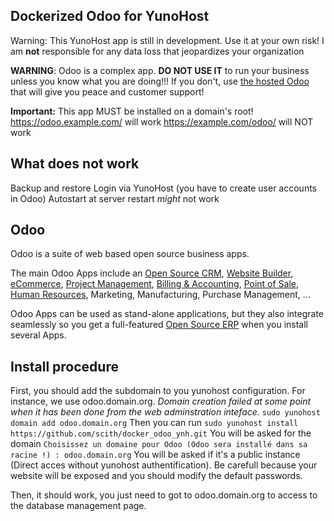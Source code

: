Dockerized Odoo for YunoHost
----------------------------
Warning: This YunoHost app is still in development. Use it at your own risk! I am **not** responsible for any data loss that jeopardizes your organization


**WARNING**: Odoo is a complex app. **DO NOT USE IT** to run your business unless you know what you are doing!!! If you don't, use <a href="https://www.odoo.com/fr_FR/pricing-online#num_users=1&custom_apps=0">the hosted Odoo</a> that will give you peace and customer support!


**Important:** This app MUST be installed on a domain's root!
https://odoo.example.com/ will work
https://example.com/odoo/ will NOT work

What does not work
------------------
Backup and restore
Login via YunoHost (you have to create user accounts in Odoo)
Autostart at server restart *might* not work

Odoo
----

Odoo is a suite of web based open source business apps.

The main Odoo Apps include an <a href="https://www.odoo.com/page/crm">Open Source CRM</a>, <a href="https://www.odoo.com/page/website-builder">Website Builder</a>, <a href="https://www.odoo.com/page/e-commerce">eCommerce</a>, <a href="https://www.odoo.com/page/project-management">Project Management</a>, <a href="https://www.odoo.com/page/accounting">Billing &amp; Accounting</a>, <a href="https://www.odoo.com/page/point-of-sale">Point of Sale</a>, <a href="https://www.odoo.com/page/employees">Human Resources</a>, Marketing, Manufacturing, Purchase Management, ...  

Odoo Apps can be used as stand-alone applications, but they also integrate seamlessly so you get
a full-featured <a href="https://www.odoo.com">Open Source ERP</a> when you install several Apps.

Install procedure
----
First, you should add the subdomain to you yunohost configuration. For instance, we use odoo.domain.org.
 _Domain creation failed at some point when it has been done from the web adminstration inteface._
```sudo yunohost domain add odoo.domain.org```
Then you can run
```sudo yunohost install https://github.com/scith/docker_odoo_ynh.git```
You will be asked for the domain
```Choisissez un domaine pour Odoo (Odoo sera installé dans sa racine !) : odoo.domain.org```
You will be asked if it's a public instance (Direct acces without yunohost authentification). Be carefull because your website will be exposed and you should modify the default passwords.

 Then, it should work, you just need to got to
 odoo.domain.org to access to the database management page.

